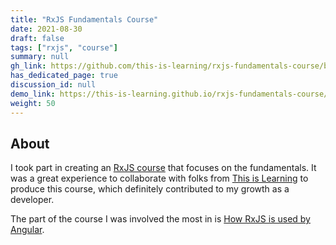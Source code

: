 ```yaml
---
title: "RxJS Fundamentals Course"
date: 2021-08-30
draft: false
tags: ["rxjs", "course"]
summary: null
gh_link: https://github.com/this-is-learning/rxjs-fundamentals-course/blob/main/docs/part-4.md
has_dedicated_page: true
discussion_id: null
demo_link: https://this-is-learning.github.io/rxjs-fundamentals-course/
weight: 50
---
```


## About

I took part in creating an [RxJS course](https://this-is-learning.github.io/rxjs-fundamentals-course/) that focuses on the fundamentals. It was a great experience to collaborate with folks from [This is Learning](https://github.com/this-is-learning) to produce this course, which definitely contributed to my growth as a developer.

The part of the course I was involved the most in is [How RxJS is used by Angular](https://this-is-learning.github.io/rxjs-fundamentals-course/docs/part-4).